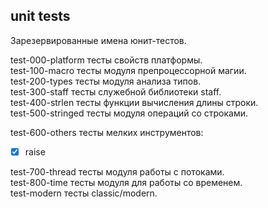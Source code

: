 
unit tests
----------

Зарезервированные имена юнит-тестов.  

test-000-platform    тесты свойств платформы.  
test-100-macro       тесты модуля препроцессорной магии.  
test-200-types       тесты модуля анализа типов.  
test-300-staff       тесты служебной библиотеки staff.  
test-400-strlen      тесты функции вычисления длины строки.  
test-500-stringed    тесты модуля операций со строками.  

test-600-others      тесты мелких инструментов:  
  - [x] raise  

test-700-thread      тесты модуля работы с потоками.  
test-800-time        тесты модуля для работы со временем.  
test-modern          тесты classic/modern.  
